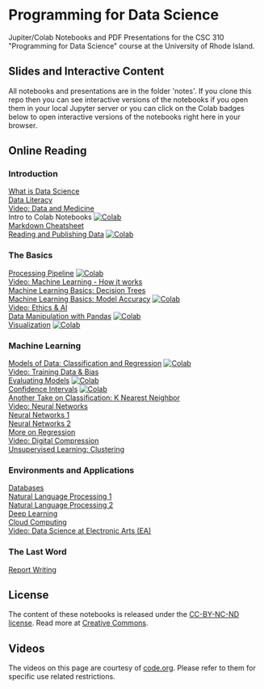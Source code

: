 # Programming for Data Science

Jupiter/Colab Notebooks and PDF Presentations for the CSC 310 "Programming for Data Science" course at the University of Rhode Island.

## Slides and Interactive Content
All notebooks and presentations are in the folder 'notes'.
If you clone this repo then you can see interactive versions of the notebooks if you open them in your local Jupyter server or you can click on the Colab badges below to open interactive versions of the notebooks right here in your browser.

## Online Reading

### Introduction
[What is Data Science](https://github.com/lutzhamel/ds-notes/blob/master/notes/01-What-is-Data-Science.pdf)
<br>
[Data Literacy](https://github.com/lutzhamel/ds-notes/blob/master/notes/02-data-literacy.pdf)
<br>
[Video: Data and Medicine](https://youtu.be/bMrDHtGHFR4)
<br>
Intro to Colab Notebooks [![Colab](https://colab.research.google.com/assets/colab-badge.svg)](https://colab.research.google.com/notebooks/intro.ipynb)
<br>
[Markdown Cheatsheet](https://github.com/adam-p/markdown-here/wiki/Markdown-Cheatsheet)
<br>
[Reading and Publishing Data](https://nbviewer.jupyter.org/github/lutzhamel/ds-notes/blob/master/notes/03-accessing-data.ipynb)
[![Colab](https://colab.research.google.com/assets/colab-badge.svg)](https://colab.research.google.com/github/lutzhamel/ds-notes/blob/master/notes/03-accessing-data.ipynb)
<br>

### The Basics
[Processing Pipeline](https://nbviewer.jupyter.org/github/lutzhamel/ds-notes/blob/master/notes/05-processing-pipeline.ipynb)
[![Colab](https://colab.research.google.com/assets/colab-badge.svg)](https://colab.research.google.com/github/lutzhamel/ds-notes/blob/master/notes/05-processing-pipeline.ipynb)
<br>
[Video: Machine Learning - How it works](https://youtu.be/OeU5m6vRyCk)
<br>
[Machine Learning Basics: Decision Trees](https://github.com/lutzhamel/ds-notes/blob/master/notes/06-machine-learning-basics-1.pdf)
<br>
[Machine Learning Basics: Model Accuracy](https://nbviewer.jupyter.org/github/lutzhamel/ds-notes/blob/master/notes/07-machine-learning-basics-2.ipynb)
[![Colab](https://colab.research.google.com/assets/colab-badge.svg)](https://colab.research.google.com/github/lutzhamel/ds-notes/blob/master/notes/07-machine-learning-basics-2.ipynb)
<br>
[Video: Ethics & AI](https://youtu.be/zNxw5gJtHLc)
<br>
[Data Manipulation with Pandas](https://nbviewer.jupyter.org/github/lutzhamel/ds-notes/blob/master/notes/08-data-manipulation-pandas.ipynb)
[![Colab](https://colab.research.google.com/assets/colab-badge.svg)](https://colab.research.google.com/github/lutzhamel/ds-notes/blob/master/notes/08-data-manipulation-pandas.ipynb)
<br>
[Visualization](https://nbviewer.jupyter.org/github/lutzhamel/ds-notes/blob/master/notes/09-visualization.ipynb)
[![Colab](https://colab.research.google.com/assets/colab-badge.svg)](https://colab.research.google.com/github/lutzhamel/ds-notes/blob/master/notes/09-visualization.ipynb)
<br>

### Machine Learning
[Models of Data: Classification and Regression](https://nbviewer.jupyter.org/github/lutzhamel/ds-notes/blob/master/notes/10-models.ipynb)
[![Colab](https://colab.research.google.com/assets/colab-badge.svg)](https://colab.research.google.com/github/lutzhamel/ds-notes/blob/master/notes/10-models.ipynb)
<br>
[Video: Training Data & Bias](https://youtu.be/x2mRoFNm22g)
<br>
[Evaluating Models](https://nbviewer.jupyter.org/github/lutzhamel/ds-notes/blob/master/notes/11-models-2.ipynb)
[![Colab](https://colab.research.google.com/assets/colab-badge.svg)](https://colab.research.google.com/github/lutzhamel/ds-notes/blob/master/notes/11-models-2.ipynb)
<br>
[Confidence Intervals](https://nbviewer.jupyter.org/github/lutzhamel/ds-notes/blob/master/notes/12-models-3.ipynb)
[![Colab](https://colab.research.google.com/assets/colab-badge.svg)](https://colab.research.google.com/github/lutzhamel/ds-notes/blob/master/notes/12-models-3.ipynb)
<br>
[Another Take on Classification: K Nearest Neighbor](https://nbviewer.jupyter.org/github/lutzhamel/ds-notes/blob/master/notes/13-KNN.ipynb)
<br>
[Video: Neural Networks](https://youtu.be/JrXazCEACVo)
<br>
[Neural Networks 1](https://github.com/lutzhamel/ds-notes/blob/master/notes/14-ANN.pdf)
<br>
[Neural Networks 2](https://nbviewer.jupyter.org/github/lutzhamel/ds-notes/blob/master/notes/15-ANN-2.ipynb)
<br>
[More on Regression](https://nbviewer.jupyter.org/github/lutzhamel/ds-notes/blob/master/notes/16a-regression.ipynb)
<br>
[Video: Digital Compression](https://youtu.be/By30SCp-Tsw)<br>
[Unsupervised Learning: Clustering](https://nbviewer.jupyter.org/github/lutzhamel/ds-notes/blob/master/notes/17a-unsupervised-learning.ipynb)
<br>

### Environments and Applications
[Databases](https://nbviewer.jupyter.org/github/lutzhamel/ds-notes/blob/master/notes/20-databases.ipynb)
<br>
[Natural Language Processing 1](https://nbviewer.jupyter.org/github/lutzhamel/ds-notes/blob/master/notes/18a-NLP.ipynb)
<br>
[Natural Language Processing 2](https://nbviewer.jupyter.org/github/lutzhamel/ds-notes/blob/master/notes/19a-NLP-2.ipynb)
<br>
[Deep Learning](https://nbviewer.jupyter.org/github/lutzhamel/ds-notes/blob/master/notes/22-deep-learning.ipynb)
<br>
[Cloud Computing](https://nbviewer.jupyter.org/github/lutzhamel/ds-notes/blob/master/notes/23-cloud-computing.ipynb)
<br>
[Video: Data Science at Electronic Arts (EA)](https://youtu.be/tTSEFaYjV30)
<br>

### The Last Word
[Report Writing](https://nbviewer.jupyter.org/github/lutzhamel/ds-notes/blob/master/notes/24-report-writing.ipynb)
<br>

## License
The content of these notebooks is released under the [CC-BY-NC-ND license](https://creativecommons.org/licenses/by-sa/4.0/). Read more at [Creative Commons](https://creativecommons.org).

## Videos
The videos on this page are courtesy of [code.org](code.org).  Please refer to them  for specific use related restrictions.
